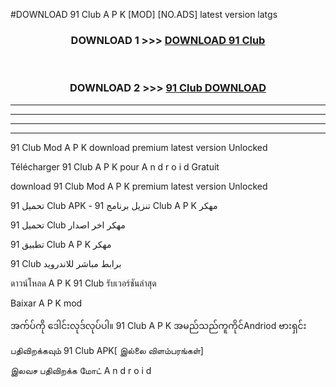 #DOWNLOAD 91 Club  A P K [MOD] [NO.ADS] latest version latgs



<div align="center">

<h3>DOWNLOAD 1 >>> <a href="https://teeasianyam.web.app?sq=91 Club ">DOWNLOAD 91 Club  </a></h3><br>

<h3>DOWNLOAD 2 >>> <a href="https://teeasianyam.web.app?sq=91 Club  ">91 Club   DOWNLOAD </a></h3>

</div>


----------------------------------------------------------

----------------------------------------------------------

----------------------------------------------------------

----------------------------------------------------------


91 Club   Mod A P K download premium latest version Unlocked

Télécharger 91 Club   A P K pour A n d r o i d Gratuit

download 91 Club   Mod A P K premium latest version Unlocked

تحميل 91 Club   APK - تنزيل برنامج 91 Club   A P K مهكر

تحميل 91 Club   مهكر اخر اصدار

تطبيق 91 Club   A P K مهكر

91 Club   برابط مباشر للاندرويد

ดาวน์โหลด A P K 91 Club   รับเวอร์ชันล่าสุด

Baixar A P K mod

အက်ပ်ကို ဒေါင်းလုဒ်လုပ်ပါ။ 91 Club   A P K အမည်သည်ကူကိုင်Andriod ဗားရှင်း

பதிவிறக்கவும் 91 Club   APK[ இல்லை விளம்பரங்கள்] 
 
இலவச பதிவிறக்க மோட் A n d r o i d




